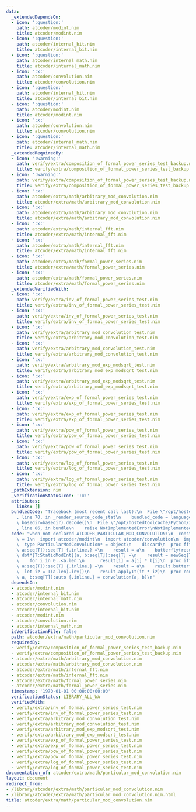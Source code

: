 ```yaml
---
data:
  _extendedDependsOn:
  - icon: ':question:'
    path: atcoder/modint.nim
    title: atcoder/modint.nim
  - icon: ':question:'
    path: atcoder/internal_bit.nim
    title: atcoder/internal_bit.nim
  - icon: ':question:'
    path: atcoder/internal_math.nim
    title: atcoder/internal_math.nim
  - icon: ':x:'
    path: atcoder/convolution.nim
    title: atcoder/convolution.nim
  - icon: ':question:'
    path: atcoder/internal_bit.nim
    title: atcoder/internal_bit.nim
  - icon: ':question:'
    path: atcoder/modint.nim
    title: atcoder/modint.nim
  - icon: ':x:'
    path: atcoder/convolution.nim
    title: atcoder/convolution.nim
  - icon: ':question:'
    path: atcoder/internal_math.nim
    title: atcoder/internal_math.nim
  _extendedRequiredBy:
  - icon: ':warning:'
    path: verify/extra/composition_of_formal_power_series_test_backup.nim
    title: verify/extra/composition_of_formal_power_series_test_backup.nim
  - icon: ':warning:'
    path: verify/extra/composition_of_formal_power_series_test_backup.nim
    title: verify/extra/composition_of_formal_power_series_test_backup.nim
  - icon: ':x:'
    path: atcoder/extra/math/arbitrary_mod_convolution.nim
    title: atcoder/extra/math/arbitrary_mod_convolution.nim
  - icon: ':x:'
    path: atcoder/extra/math/arbitrary_mod_convolution.nim
    title: atcoder/extra/math/arbitrary_mod_convolution.nim
  - icon: ':x:'
    path: atcoder/extra/math/internal_fft.nim
    title: atcoder/extra/math/internal_fft.nim
  - icon: ':x:'
    path: atcoder/extra/math/internal_fft.nim
    title: atcoder/extra/math/internal_fft.nim
  - icon: ':x:'
    path: atcoder/extra/math/formal_power_series.nim
    title: atcoder/extra/math/formal_power_series.nim
  - icon: ':x:'
    path: atcoder/extra/math/formal_power_series.nim
    title: atcoder/extra/math/formal_power_series.nim
  _extendedVerifiedWith:
  - icon: ':x:'
    path: verify/extra/inv_of_formal_power_series_test.nim
    title: verify/extra/inv_of_formal_power_series_test.nim
  - icon: ':x:'
    path: verify/extra/inv_of_formal_power_series_test.nim
    title: verify/extra/inv_of_formal_power_series_test.nim
  - icon: ':x:'
    path: verify/extra/arbitrary_mod_convolution_test.nim
    title: verify/extra/arbitrary_mod_convolution_test.nim
  - icon: ':x:'
    path: verify/extra/arbitrary_mod_convolution_test.nim
    title: verify/extra/arbitrary_mod_convolution_test.nim
  - icon: ':x:'
    path: verify/extra/arbitrary_mod_exp_modsqrt_test.nim
    title: verify/extra/arbitrary_mod_exp_modsqrt_test.nim
  - icon: ':x:'
    path: verify/extra/arbitrary_mod_exp_modsqrt_test.nim
    title: verify/extra/arbitrary_mod_exp_modsqrt_test.nim
  - icon: ':x:'
    path: verify/extra/exp_of_formal_power_series_test.nim
    title: verify/extra/exp_of_formal_power_series_test.nim
  - icon: ':x:'
    path: verify/extra/exp_of_formal_power_series_test.nim
    title: verify/extra/exp_of_formal_power_series_test.nim
  - icon: ':x:'
    path: verify/extra/pow_of_formal_power_series_test.nim
    title: verify/extra/pow_of_formal_power_series_test.nim
  - icon: ':x:'
    path: verify/extra/pow_of_formal_power_series_test.nim
    title: verify/extra/pow_of_formal_power_series_test.nim
  - icon: ':x:'
    path: verify/extra/log_of_formal_power_series_test.nim
    title: verify/extra/log_of_formal_power_series_test.nim
  - icon: ':x:'
    path: verify/extra/log_of_formal_power_series_test.nim
    title: verify/extra/log_of_formal_power_series_test.nim
  _pathExtension: nim
  _verificationStatusIcon: ':x:'
  attributes:
    links: []
  bundledCode: "Traceback (most recent call last):\n  File \"/opt/hostedtoolcache/Python/3.8.5/x64/lib/python3.8/site-packages/onlinejudge_verify/documentation/build.py\"\
    , line 70, in _render_source_code_stat\n    bundled_code = language.bundle(stat.path,\
    \ basedir=basedir).decode()\n  File \"/opt/hostedtoolcache/Python/3.8.5/x64/lib/python3.8/site-packages/onlinejudge_verify/languages/nim.py\"\
    , line 86, in bundle\n    raise NotImplementedError\nNotImplementedError\n"
  code: "when not declared ATCODER_PARTICULAR_MOD_CONVOLUTION:\n  const ATCODER_PARTICULAR_MOD_CONVOLUTION*\
    \ = 1\n  import atcoder/modint\n  import atcoder/convolution\n  import std/sequtils\n\
    \  type ParticularModConvolution* = object\n    discard\n  proc fft*[T:StaticModInt](t:typedesc[ParticularModConvolution],\
    \ a:seq[T]):seq[T] {.inline.} =\n    result = a\n    butterfly(result)\n  proc\
    \ dot*[T:StaticModInt](a, b:seq[T]):seq[T] =\n    result = newSeq[T](a.len)\n\
    \    for i in 0..<a.len:\n      result[i] = a[i] * b[i]\n  proc ifft*[T:StaticModInt](t:typedesc[ParticularModConvolution],\
    \ a:seq[T]):seq[T] {.inline.} =\n    result = a\n    result.butterfly_inv\n  \
    \  let iz = T(a.len).inv()\n    result.applyIt(it * iz)\n  proc convolution*[T:StaticModInt](t:typedesc[ParticularModConvolution],\
    \ a, b:seq[T]):auto {.inline.} = convolution(a, b)\n"
  dependsOn:
  - atcoder/modint.nim
  - atcoder/internal_bit.nim
  - atcoder/internal_math.nim
  - atcoder/convolution.nim
  - atcoder/internal_bit.nim
  - atcoder/modint.nim
  - atcoder/convolution.nim
  - atcoder/internal_math.nim
  isVerificationFile: false
  path: atcoder/extra/math/particular_mod_convolution.nim
  requiredBy:
  - verify/extra/composition_of_formal_power_series_test_backup.nim
  - verify/extra/composition_of_formal_power_series_test_backup.nim
  - atcoder/extra/math/arbitrary_mod_convolution.nim
  - atcoder/extra/math/arbitrary_mod_convolution.nim
  - atcoder/extra/math/internal_fft.nim
  - atcoder/extra/math/internal_fft.nim
  - atcoder/extra/math/formal_power_series.nim
  - atcoder/extra/math/formal_power_series.nim
  timestamp: '1970-01-01 00:00:00+00:00'
  verificationStatus: LIBRARY_ALL_WA
  verifiedWith:
  - verify/extra/inv_of_formal_power_series_test.nim
  - verify/extra/inv_of_formal_power_series_test.nim
  - verify/extra/arbitrary_mod_convolution_test.nim
  - verify/extra/arbitrary_mod_convolution_test.nim
  - verify/extra/arbitrary_mod_exp_modsqrt_test.nim
  - verify/extra/arbitrary_mod_exp_modsqrt_test.nim
  - verify/extra/exp_of_formal_power_series_test.nim
  - verify/extra/exp_of_formal_power_series_test.nim
  - verify/extra/pow_of_formal_power_series_test.nim
  - verify/extra/pow_of_formal_power_series_test.nim
  - verify/extra/log_of_formal_power_series_test.nim
  - verify/extra/log_of_formal_power_series_test.nim
documentation_of: atcoder/extra/math/particular_mod_convolution.nim
layout: document
redirect_from:
- /library/atcoder/extra/math/particular_mod_convolution.nim
- /library/atcoder/extra/math/particular_mod_convolution.nim.html
title: atcoder/extra/math/particular_mod_convolution.nim
---
```

